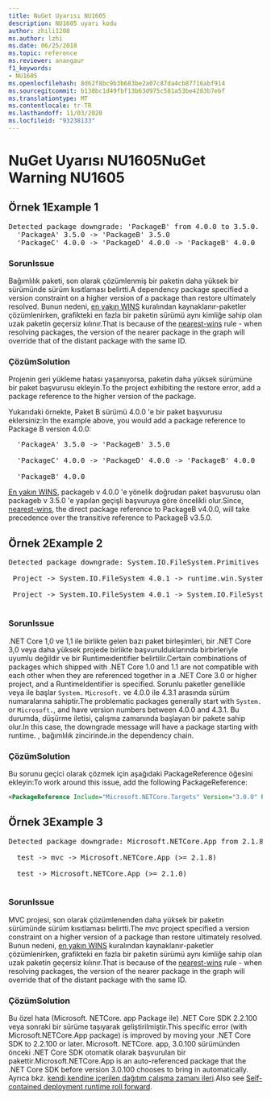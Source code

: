 ```yaml
---
title: NuGet Uyarısı NU1605
description: NU1605 uyarı kodu
author: zhili1208
ms.author: lzhi
ms.date: 06/25/2018
ms.topic: reference
ms.reviewer: anangaur
f1_keywords:
- NU1605
ms.openlocfilehash: 8d62f8bc9b3b683be2a07c87da4cb87716abf914
ms.sourcegitcommit: b138bc1d49fbf13b63d975c581a53be4283b7ebf
ms.translationtype: MT
ms.contentlocale: tr-TR
ms.lasthandoff: 11/03/2020
ms.locfileid: "93238133"
---
```

# <a name="nuget-warning-nu1605"></a><span data-ttu-id="257c0-103">NuGet Uyarısı NU1605</span><span class="sxs-lookup"><span data-stu-id="257c0-103">NuGet Warning NU1605</span></span>

## <a name="example-1"></a><span data-ttu-id="257c0-104">Örnek 1</span><span class="sxs-lookup"><span data-stu-id="257c0-104">Example 1</span></span>

<pre>Detected package downgrade: 'PackageB' from 4.0.0 to 3.5.0. Reference the package directly from the project to select a different version.<br/>  'PackageA' 3.5.0 -> 'PackageB' 3.5.0<br/>  'PackageC' 4.0.0 -> 'PackageD' 4.0.0 -> 'PackageB' 4.0.0</pre>

### <a name="issue"></a><span data-ttu-id="257c0-105">Sorun</span><span class="sxs-lookup"><span data-stu-id="257c0-105">Issue</span></span>
<span data-ttu-id="257c0-106">Bağımlılık paketi, son olarak çözümlenmiş bir paketin daha yüksek bir sürümünde sürüm kısıtlaması belirtti.</span><span class="sxs-lookup"><span data-stu-id="257c0-106">A dependency package specified a version constraint on a higher version of a package than restore ultimately resolved.</span></span> <span data-ttu-id="257c0-107">Bunun nedeni, [en yakın WINS](../../concepts/dependency-resolution.md#nearest-wins) kuralından kaynaklanır-paketler çözümlenirken, grafikteki en fazla bir paketin sürümü aynı kimliğe sahip olan uzak paketin geçersiz kılınır.</span><span class="sxs-lookup"><span data-stu-id="257c0-107">That is because of the [nearest-wins](../../concepts/dependency-resolution.md#nearest-wins) rule - when resolving packages, the version of the nearer package in the graph will override that of the distant package with the same ID.</span></span>

### <a name="solution"></a><span data-ttu-id="257c0-108">Çözüm</span><span class="sxs-lookup"><span data-stu-id="257c0-108">Solution</span></span>
<span data-ttu-id="257c0-109">Projenin geri yükleme hatası yaşanıyorsa, paketin daha yüksek sürümüne bir paket başvurusu ekleyin.</span><span class="sxs-lookup"><span data-stu-id="257c0-109">To the project exhibiting the restore error, add a package reference to the higher version of the package.</span></span>

<span data-ttu-id="257c0-110">Yukarıdaki örnekte, Paket B sürümü 4.0.0 'e bir paket başvurusu eklersiniz:</span><span class="sxs-lookup"><span data-stu-id="257c0-110">In the example above, you would add a package reference to Package B version 4.0.0:</span></span>

<pre>
  'PackageA' 3.5.0 -> 'PackageB' 3.5.0<br/>
  'PackageC' 4.0.0 -> 'PackageD' 4.0.0 -> 'PackageB' 4.0.0<br/>
  'PackageB' 4.0.0
</pre>

<span data-ttu-id="257c0-111">[En yakın WINS](../../concepts/dependency-resolution.md#nearest-wins), packageb v 4.0.0 'e yönelik doğrudan paket başvurusu olan packageb v 3.5.0 'e yapılan geçişli başvuruya göre öncelikli olur.</span><span class="sxs-lookup"><span data-stu-id="257c0-111">Since, [nearest-wins](../../concepts/dependency-resolution.md#nearest-wins), the direct package reference to PackageB v4.0.0, will take precedence over the transitive reference to PackageB v3.5.0.</span></span>

## <a name="example-2"></a><span data-ttu-id="257c0-112">Örnek 2</span><span class="sxs-lookup"><span data-stu-id="257c0-112">Example 2</span></span>
<pre>
Detected package downgrade: System.IO.FileSystem.Primitives from 4.3.0 to 4.0.1. Reference the package directly from the project to select a different version.</br>
 Project -> System.IO.FileSystem 4.0.1 -> runtime.win.System.IO.FileSystem 4.3.0 -> System.IO.FileSystem.Primitives (>= 4.3.0)</br>
 Project -> System.IO.FileSystem 4.0.1 -> System.IO.FileSystem.Primitives (>= 4.0.1)</br>
</pre>

### <a name="issue"></a><span data-ttu-id="257c0-113">Sorun</span><span class="sxs-lookup"><span data-stu-id="257c0-113">Issue</span></span> 

<span data-ttu-id="257c0-114">.NET Core 1,0 ve 1,1 ile birlikte gelen bazı paket birleşimleri, bir .NET Core 3,0 veya daha yüksek projede birlikte başvurulduklarında birbirleriyle uyumlu değildir ve bir Runtimeıdentifier belirtilir.</span><span class="sxs-lookup"><span data-stu-id="257c0-114">Certain combinations of packages which shipped with .NET Core 1.0 and 1.1 are not compatible with each other when they are referenced together in a .NET Core 3.0 or higher project, and a RuntimeIdentifier is specified.</span></span>  <span data-ttu-id="257c0-115">Sorunlu paketler genellikle veya ile başlar `System.` `Microsoft.` ve 4.0.0 ile 4.3.1 arasında sürüm numaralarına sahiptir.</span><span class="sxs-lookup"><span data-stu-id="257c0-115">The problematic packages generally start with `System.` or `Microsoft.`, and have version numbers between 4.0.0 and 4.3.1.</span></span>  <span data-ttu-id="257c0-116">Bu durumda, düşürme iletisi, çalışma zamanında başlayan bir pakete sahip olur.<RID></span><span class="sxs-lookup"><span data-stu-id="257c0-116">In this case, the downgrade message will have a package starting with runtime.<RID></span></span> <span data-ttu-id="257c0-117">, bağımlılık zincirinde.</span><span class="sxs-lookup"><span data-stu-id="257c0-117">in the dependency chain.</span></span>

### <a name="solution"></a><span data-ttu-id="257c0-118">Çözüm</span><span class="sxs-lookup"><span data-stu-id="257c0-118">Solution</span></span>

<span data-ttu-id="257c0-119">Bu sorunu geçici olarak çözmek için aşağıdaki PackageReference öğesini ekleyin:</span><span class="sxs-lookup"><span data-stu-id="257c0-119">To work around this issue, add the following PackageReference:</span></span>

```xml
<PackageReference Include="Microsoft.NETCore.Targets" Version="3.0.0" PrivateAssets="all" />
```

## <a name="example-3"></a><span data-ttu-id="257c0-120">Örnek 3</span><span class="sxs-lookup"><span data-stu-id="257c0-120">Example 3</span></span>

<pre>Detected package downgrade: Microsoft.NETCore.App from 2.1.8 to 2.1.0. Reference the package directly from the project to select a different version.<br/>
  test -> mvc -> Microsoft.NETCore.App (>= 2.1.8)<br/>
  test -> Microsoft.NETCore.App (>= 2.1.0)<br/>
</pre>

### <a name="issue"></a><span data-ttu-id="257c0-121">Sorun</span><span class="sxs-lookup"><span data-stu-id="257c0-121">Issue</span></span>

<span data-ttu-id="257c0-122">MVC projesi, son olarak çözümlenenden daha yüksek bir paketin sürümünde sürüm kısıtlaması belirtti.</span><span class="sxs-lookup"><span data-stu-id="257c0-122">The mvc project specified a version constraint on a higher version of a package than restore ultimately resolved.</span></span> <span data-ttu-id="257c0-123">Bunun nedeni, [en yakın WINS](../../concepts/dependency-resolution.md#nearest-wins) kuralından kaynaklanır-paketler çözümlenirken, grafikteki en fazla bir paketin sürümü aynı kimliğe sahip olan uzak paketin geçersiz kılınır.</span><span class="sxs-lookup"><span data-stu-id="257c0-123">That is because of the [nearest-wins](../../concepts/dependency-resolution.md#nearest-wins) rule - when resolving packages, the version of the nearer package in the graph will override that of the distant package with the same ID.</span></span>

### <a name="solution"></a><span data-ttu-id="257c0-124">Çözüm</span><span class="sxs-lookup"><span data-stu-id="257c0-124">Solution</span></span>

<span data-ttu-id="257c0-125">Bu özel hata (Microsoft. NETCore. app Package ile) .NET Core SDK 2.2.100 veya sonraki bir sürüme taşıyarak geliştirilmiştir.</span><span class="sxs-lookup"><span data-stu-id="257c0-125">This specific error (with Microsoft.NETCore.App package) is improved by moving your .NET Core SDK to 2.2.100 or later.</span></span> <span data-ttu-id="257c0-126">Microsoft. NETCore. app, 3.0.100 sürümünden önceki .NET Core SDK otomatik olarak başvurulan bir pakettir.</span><span class="sxs-lookup"><span data-stu-id="257c0-126">Microsoft.NETCore.App is an auto-referenced package that the .NET Core SDK before version 3.0.100 chooses to bring in automatically.</span></span> <span data-ttu-id="257c0-127">Ayrıca bkz. [kendi kendine içerilen dağıtım çalışma zamanı ileri](/dotnet/core/deploying/runtime-patch-selection).</span><span class="sxs-lookup"><span data-stu-id="257c0-127">Also see [Self-contained deployment runtime roll forward](/dotnet/core/deploying/runtime-patch-selection).</span></span>
